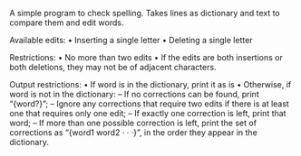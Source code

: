 A simple program to check spelling. Takes lines as dictionary and text to compare them and edit words.


Available edits:
  • Inserting a single letter
  • Deleting a single letter

  
Restrictions:
  • No more than two edits
  • If the edits are both insertions or both deletions, they may not be of adjacent 
  characters.


Output restrictions:
  • If word is in the dictionary, print it as is
  • Otherwise, if word is not in the dictionary:
    – If no corrections can be found, print “{word?}”;
    – Ignore any corrections that require two edits if there is at least one that
    requires only one edit;
    – If exactly one correction is left, print that word;
    – If more than one possible correction is left, print the set of corrections as “{word1
    word2 · · ·}”, in the order they appear in the dictionary.
